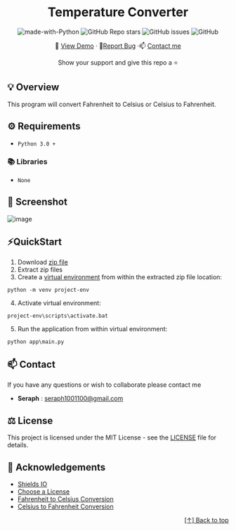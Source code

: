 <div align="center" id="header"> 

# Temperature Converter 

![made-with-Python](https://img.shields.io/badge/Python-800020?&logo=python&logoColor=white&labelColor=black&label=Built%20with&style=for-the-badge)
![GitHub Repo stars](https://img.shields.io/github/stars/seraph776/TemperatureConverter?style=for-the-badge)
![GitHub issues](https://img.shields.io/github/issues-raw/seraph776/TemperatureConverter?color=yellow&style=for-the-badge)
![GitHub](https://img.shields.io/github/license/seraph776/TemperatureConverter?style=for-the-badge)
 


🔎 [View Demo](https://github.com/seraph776/TemperatureConverter#header) · 🐛[Report Bug](https://github.com/seraph776/TemperatureConverter/issues) ·📫 [Contact me](https://github.com/seraph776/CodeCrypt776#contact)  
 
Show your support and give this repo a ⭐ 


</div>

## 💡️ Overview
This program will convert Fahrenheit to Celsius or Celsius to Fahrenheit. 




## ⚙️ Requirements

- `Python 3.0 +` 

### 📚 Libraries
- `None`




## 📸 Screenshot

![image](https://user-images.githubusercontent.com/72005563/158032125-6ad8a7ad-44d7-456c-a106-f6244c28f7f6.png)


## ⚡QuickStart

1. Download [zip file](https://github.com/seraph776/TemperatureConverter/archive/refs/heads/main.zip)
2. Extract zip files
3. Create a [virtual environment](https://docs.python.org/3/tutorial/venv.html) from within the extracted zip file location:
```
python -m venv project-env
```

4. Activate virtual environment:
```
project-env\scripts\activate.bat
```

5. Run the application from within virtual environment:
```
python app\main.py
```


## 📫 Contact

If you have any questions or wish to collaborate please contact me

- **Seraph** : [seraph1001100@gmail.com](mailto:seraph776@gmail.com)

## ⚖️ License

This project is licensed under the MIT License - see the [LICENSE](https://github.com/seraph776/TemperatureConverter/blob/main/LICENSE) file for details.


## 📢 Acknowledgements
- [Shields IO](https://shields.io/)
- [Choose a License](https://choosealicense.com/licenses/mit/)
- [Fahrenheit to Celsius Conversion](https://www.rapidtables.com/convert/temperature/fahrenheit-to-celsius.html)
- [Celsius to Fahrenheit Conversion](https://www.rapidtables.com/convert/temperature/celsius-to-fahrenheit.html)

<div align="right">

[[↑] Back to top](https://github.com/seraph776/TemperatureConverter#header)

</div>  
